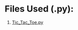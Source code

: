 # Files Used (.py):
1. [Tic_Tac_Toe.py](https://github.com/mch-fauzy/Python/blob/main/Challenges/Tic_Tac_Toe/Tic_Tac_Toe.py)



